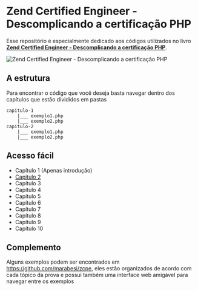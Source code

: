# Zend Certified Engineer - Descomplicando a certificação PHP

Esse repositório é especialmente dedicado aos códigos utilizados no livro **[Zend Certified Engineer - Descomplicando a certificação PHP](https://www.casadocodigo.com.br/products/livro-certificacao-php)**.

![Zend Certified Engineer - Descomplicando a certificação  PHP](https://cdn.shopify.com/s/files/1/0155/7645/products/f7mrqKK-ihQQVJJT3EqE0PoFQk7_7_Hh5YPSj8uFSj8_size_mode_3_size_800x600_large.jpeg)

## A estrutura

Para encontrar o código que você deseja basta navegar dentro dos capítulos que estão divididos em pastas

```
capitulo-1
    |___ exemplo1.php
    |___ exemplo2.php
capitulo-2
    |___ exemplo1.php
    |___ exemplo2.php
```

## Acesso fácil

- Capítulo 1 (Apenas introdução)
- [Capitulo 2](https://github.com/casadophp/descomplicandoacertificacaophp/tree/master/capitulo-2)
- Capítulo 3
- Capítulo 4
- Capítulo 5
- Capítulo 6
- Capítulo 7
- Capítulo 8
- Capítulo 9
- Capítulo 10


## Complemento

Alguns exemplos podem ser encontrados em https://github.com/marabesi/zcpe, eles estão organizados de acordo com cada tópico da prova e possui também uma interface web amigável para navegar entre os exemplos
